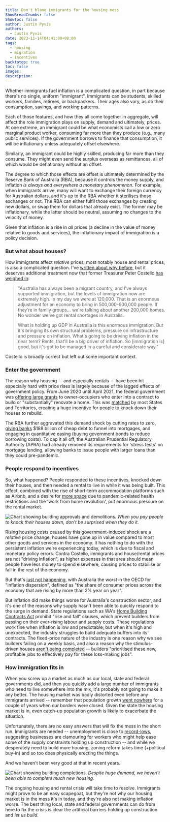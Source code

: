```yaml
---
title: Don't blame immigrants for the housing mess
ShowBreadCrumbs: false
ShowToc: false
author: Justin Pyvis
authors:
  - Justin Pyvis
date: 2023-11-14T04:41:00+08:00
tags:
  - housing
  - migration
  - incentives
backtotop: true
toc: false
images: 
description:
---
```

Whether immigrants fuel inflation is a complicated question, in part because there's no single, uniform "immigrant". Immigrants can be students, skilled workers, families, retirees, or backpackers. Their ages also vary, as do their consumption, savings, and working patterns.

Each of those features, and how they all come together in aggregate, will affect the role immigration plays on supply, demand and ultimately, prices. At one extreme, an immigrant could be what economists call a low or zero marginal product worker, consuming far more than they produce (e.g., many public services). If the government borrows to finance that consumption, it will be inflationary unless adequately offset elsewhere. 

Similarly, an immigrant could be highly skilled, producing far more than they consume. They might even send the surplus overseas as remittances, all of which would be deflationary without an offset.

The degree to which those effects are offset is ultimately determined by the Reserve Bank of Australia (RBA), because it controls the money supply, and inflation *is always and everywhere a monetary phenomenon*. For example, when immigrants arrive, many will want to exchange their foreign currency for Australian dollars, and it's up to the RBA whether it [sterilises](https://www.rba.gov.au/publications/bulletin/2011/dec/7.html) those exchanges or not. The RBA can either fulfil those exchanges by creating new dollars, or swap them for dollars that already exist. The former may be inflationary, while the latter should be neutral, assuming no changes to the velocity of money.

Given that inflation is a rise in *all* prices (a decline in the value of money relative to goods and services), the inflationary impact of immigration is a policy decision.

### But what about houses?

How immigrants affect *relative* prices, most notably house and rental prices, is also a complicated question. I've [written about why before](/tags/migration/), but it deserves additional treatment now that former Treasurer Peter Costello [has weighed in](https://www.afr.com/markets/equity-markets/costello-extremely-high-immigration-driving-rents-inflation-20231113-p5ejjc):

>"Australia has always been a migrant country, and I've always supported immigration, but the levels of immigration now are extremely high. In my day we were at 120,000. That is an enormous adjustment for an economy to bring in 500,000-600,000 people. If they’re in family groups... we're talking about another 200,000 homes. No wonder we've got rental shortages in Australia.
>
> What is holding up GDP in Australia is this enormous immigration. But it's bringing its own structural problems, pressure on infrastructure and pressure on inflation. What's going to be driving inflation in the near term? Rents, that'll be a big driver of inflation. So [immigration is] good, but it's got to be managed in a careful and considerate way."

Costello is broadly correct but left out some important context. 

### Enter the government
The reason why housing -- and especially rentals -- have been hit especially hard with price rises is largely because of the lagged effects of government policy. From June 2020 until April 2021, the federal government was [offering large grants](https://www.wa.gov.au/service/community-services/grants-and-subsidies/australian-government-homebuilder-grant) to owner-occupiers who enter into a contract to build or "substantially" renovate a home. This was [matched](https://www.wa.gov.au/government/publications/building-bonus-grant-and-homebuilder-grant-application-form) by most States and Territories, creating a huge incentive for people to knock down their houses to rebuild. 

The RBA further aggravated this demand shock by cutting rates to zero, [giving banks](https://www.rba.gov.au/mkt-operations/term-funding-facility/use-of-the-tff.html) $188 billion of cheap debt to funnel into mortgages, and engaging in quantitative easing (buying government bonds to reduce borrowing costs). To cap it all off, the Australian Prudential Regulatory Authority (APRA) had already removed its requirements for 'stress tests' on mortgage lending, allowing banks to issue people with larger loans than they could pre-pandemic.

### People respond to incentives

So, what happened? People responded to these incentives, knocked down their houses, and then needed a rental to live in while it was being built. This effect, combined with the rise of short-term accommodation platforms such as Airbnb, and a desire for [more space](https://www.rba.gov.au/publications/bulletin/2023/mar/a-new-measure-of-average-household-size.html) due to pandemic-related health restrictions and the 'work from home revolution', put enormous pressure on the rental market.

![Chart showing building approvals and demolitions.](/images/approvals-demos-sep-23.jpg) *When you pay people to knock their houses down, don't be surprised when they do it.*

Rising housing costs caused by this government-induced shock are a *relative* price change; houses have gone up in value compared to most other goods and services in the economy. It has nothing to do with the persistent inflation we're experiencing today, which is due to fiscal and monetary policy errors. Contra Costello, immigrants and house/rental prices are not "driving inflation", as higher expenses in that area should mean people have less money to spend elsewhere, causing prices to stabilise or fall in the rest of the economy. 

But that's [just not happening](https://www.economist.com/finance-and-economics/2023/11/12/what-can-inflation-strugglers-learn-from-inflation-killers), with Australia the worst in the OECD for "inflation dispersion", defined as "the share of consumer prices across the economy that are rising by more than 2% year on year".

But inflation did make things worse for Australia's construction sector, and it's one of the reasons why supply hasn't been able to quickly respond to the surge in demand. State regulations such as WA's [Home Building Contracts Act](https://www.commerce.wa.gov.au/publications/home-building-contracts-act) prohibit "rise and fall" clauses, which prevent builders from passing on their ever-rising labour and supply costs. These regulations work fine when inflation is low and predictable; but when it's high and unexpected, the industry struggles to build adequate buffers into its' contracts. The fixed-price nature of the industry is one reason why we see builders failing on a weekly basis, and also a reason why the stimulus-driven houses [aren't being completed](https://thewest.com.au/news/wa/jason-janssen-five-measures-needed-to-ease-was-building-crisis-c-12505972) -- builders "prioritised these new, profitable jobs to effectively pay for these loss-making jobs".

### How immigration fits in
When you screw up a market as much as our local, state and federal governments did, and then you quickly add a large number of immigrants who need to live somewhere into the mix, it's probably not going to make it any better. The housing market was badly distorted even before any immigrants arrived -- remember that population growth [went nowhere](https://www.abs.gov.au/statistics/people/population/national-state-and-territory-population/mar-2023) for a couple of years when our borders were closed. Given the state the housing market is in, even catch-up population growth is likely to exacerbate the situation.

Unfortunately, there are no easy answers that will fix the mess in the short run. Immigrants are needed -- unemployment is close to [record-lows](https://www.abs.gov.au/statistics/labour/employment-and-unemployment/labour-force-australia/sep-2023), suggesting businesses are clamouring for workers who might help ease some of the supply constraints holding up construction -- and while we desperately need to build more housing, zoning reform takes time (+political buy-in) and so too does physically erecting the things. 

And we haven't been very good at that in recent years.

![Chart showing building completions.](/images/dwellings-completed-sep-23.jpg) *Despite huge demand, we haven't been able to complete much new housing.*

The ongoing housing and rental crisis will take time to resolve. Immigrants might prove to be an easy scapegoat, but they're not why our housing market is in the mess it's in today, and they're also not making inflation worse. The best thing local, state and federal governments can do from here to fix the crisis is clear the artificial barriers holding up construction and *let us build*.